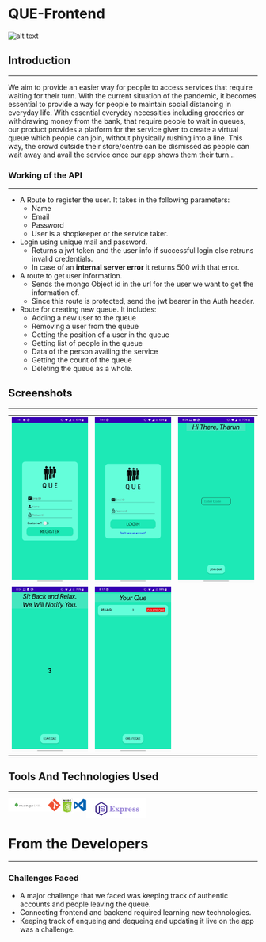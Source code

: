 # QUE-Frontend

![alt text](https://static.toiimg.com/thumb/msid-71966504,width-1200,height-900,resizemode-4/.jpg)

## Introduction

---

We aim to provide an easier way for people to access services that require waiting for their turn. With the current situation of the pandemic, it becomes essential to provide a way for people to maintain social distancing in everyday life. With essential everyday necessities including groceries or withdrawing money from the bank, that require people to wait in queues, our product provides a platform for the service giver to create a virtual queue which people can join, without physically rushing into a line. This way, the crowd outside their store/centre can be dismissed as people can wait away and avail the service once our app shows them their turn...

### Working of the API

---

- A Route to register the user. It takes in the following parameters:
  - Name
  - Email
  - Password
  - User is a shopkeeper or the service taker.
- Login using unique mail and password.
  - Returns a jwt token and the user info if successful login else retruns invalid credentials.
  - In case of an <strong>internal server error</strong> it returns 500 with that error.
- A route to get user information.
  - Sends the mongo Object id in the url for the user we want to get the information of.
  - Since this route is protected, send the jwt bearer in the Auth header.
- Route for creating new queue. It includes:
  - Adding a new user to the queue
  - Removing a user from the queue
  - Getting the position of a user in the queue
  - Getting list of people in the queue
  - Data of the person availing the service
  - Getting the count of the queue
  - Deleting the queue as a whole.

## Screenshots

---

|                                |                                |                                |
| :----------------------------: | :----------------------------: | :----------------------------: |
| ![alt text](img/SS/ss1.jpg) | ![alt text](img/SS/ss2.jpg) | ![alt text](img/SS/ss3.jpg) |
| ![alt text](img/SS/ss4.jpg) | ![alt text](img/SS/ss5.jpg) |

## Tools And Technologies Used

---

<img align="left" alt="Visual Studio Code" width="80px" height="26px" src="img/kisspng-database-logo-brand-product-design-computer-mongodb-5b6d9c941dafa2.5542815515339101641216.png" />
<img align="left" alt="Node.js" width="26px" src="/img/kisspng-github-repository-commit-version-control-github-5ab8bdf71d6218.7448464515220566951204.png" />
<img align="left" alt="Mongoose" width="26px" src="/img/kisspng-node-js-javascript-npm-computer-icons-web-applicat-5ae0f85a3ac1c4.3592483215246930822407.png" />
<img align="left" alt="MongoDB" width="26px" src="/img/kisspng-visual-studio-code-microsoft-visual-studio-text-ed-code-5ad11df9cab2b4.6559428115236541378303.png" />
<img align="left" alt="Express" width="120px" src="/img/kisspng-web-development-express-js-javascript-software-fra-frame-work-5b15153d24d3f6.9133133015281083491509.png" />
<br></br>

# From the Developers

---

### Challenges Faced

- A major challenge that we faced was keeping track of authentic accounts and people leaving the queue.
- Connecting frontend and backend required learning new technologies.
- Keeping track of enqueing and dequeing and updating it live on the app was a challenge.
